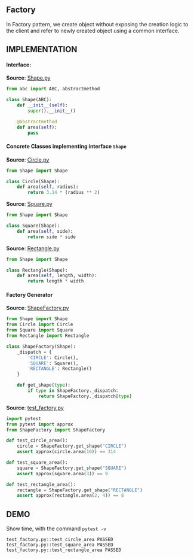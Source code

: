 ## Factory

In Factory  pattern, we  create  object without exposing the creation
logic to  the client and refer to newly created object using a common
interface.

## IMPLEMENTATION

#### Interface:

**Source**: [Shape.py](https://github.com/manwar/design-patterns-using-python/blob/master/02-factory/Shape.py)
```python
from abc import ABC, abstractmethod

class Shape(ABC):
    def __init__(self):
        super().__init__()

    @abstractmethod
    def area(self):
        pass
```

#### Concrete Classes implementing interface `Shape`

**Source**: [Circle.py](https://github.com/manwar/design-patterns-using-python/blob/master/02-factory/Circle.py)
```python
from Shape import Shape

class Circle(Shape):
    def area(self, radius):
        return 3.14 * (radius ** 2)
```

**Source**: [Square.py](https://github.com/manwar/design-patterns-using-python/blob/master/02-factory/Square.py)
```python
from Shape import Shape

class Square(Shape):
    def area(self, side):
        return side * side
```

**Source**: [Rectangle.py](https://github.com/manwar/design-patterns-using-python/blob/master/02-factory/Rectangle.py)
```python
from Shape import Shape

class Rectangle(Shape):
    def area(self, length, width):
        return length * width
```

#### Factory Generator

**Source**: [ShapeFactory.py](https://github.com/manwar/design-patterns-using-python/blob/master/02-factory/ShapeFactory.py)
```python
from Shape import Shape
from Circle import Circle
from Square import Square
from Rectangle import Rectangle

class ShapeFactory(Shape):
    _dispatch = {
        'CIRCLE': Circle(),
        'SQUARE': Square(),
        'RECTANGLE': Rectangle()
    }

    def get_shape(type):
        if type in ShapeFactory._dispatch:
            return ShapeFactory._dispatch[type]
```

**Source**: [test_factory.py](https://github.com/manwar/design-patterns-using-python/blob/master/02-factory/test_factory.py)
```python
import pytest
from pytest import approx
from ShapeFactory import ShapeFactory

def test_circle_area():
    circle = ShapeFactory.get_shape("CIRCLE")
    assert approx(circle.area(10)) == 314

def test_square_area():
    square = ShapeFactory.get_shape("SQUARE")
    assert approx(square.area(3)) == 9

def test_rectangle_area():
    rectangle = ShapeFactory.get_shape("RECTANGLE")
    assert approx(rectangle.area(2, 4)) == 8
```

## DEMO

Show time, with the command `pytest -v`

    test_factory.py::test_circle_area PASSED
    test_factory.py::test_square_area PASSED
    test_factory.py::test_rectangle_area PASSED
